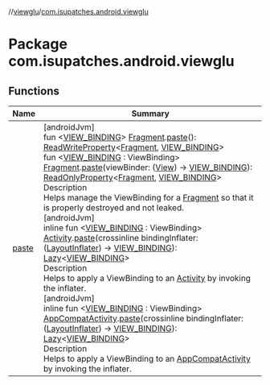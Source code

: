 //[viewglu](../../index.md)/[com.isupatches.android.viewglu](index.md)

# Package com.isupatches.android.viewglu

## Functions

| Name | Summary |
|---|---|
| [paste](paste.md) | [androidJvm]<br>fun <[VIEW_BINDING](paste.md)> [Fragment](https://developer.android.com/reference/kotlin/androidx/fragment/app/Fragment.html).[paste](paste.md)(): [ReadWriteProperty](https://kotlinlang.org/api/latest/jvm/stdlib/kotlin.properties/-read-write-property/index.html)<[Fragment](https://developer.android.com/reference/kotlin/androidx/fragment/app/Fragment.html), [VIEW_BINDING](paste.md)><br>fun <[VIEW_BINDING](paste.md) : ViewBinding> [Fragment](https://developer.android.com/reference/kotlin/androidx/fragment/app/Fragment.html).[paste](paste.md)(viewBinder: ([View](https://developer.android.com/reference/kotlin/android/view/View.html)) -> [VIEW_BINDING](paste.md)): [ReadOnlyProperty](https://kotlinlang.org/api/latest/jvm/stdlib/kotlin.properties/-read-only-property/index.html)<[Fragment](https://developer.android.com/reference/kotlin/androidx/fragment/app/Fragment.html), [VIEW_BINDING](paste.md)><br> Description<br>Helps manage the ViewBinding for a [Fragment](https://developer.android.com/reference/kotlin/androidx/fragment/app/Fragment.html) so that it is properly destroyed and not leaked.<br>[androidJvm]<br>inline fun <[VIEW_BINDING](paste.md) : ViewBinding> [Activity](https://developer.android.com/reference/kotlin/android/app/Activity.html).[paste](paste.md)(crossinline bindingInflater: ([LayoutInflater](https://developer.android.com/reference/kotlin/android/view/LayoutInflater.html)) -> [VIEW_BINDING](paste.md)): [Lazy](https://kotlinlang.org/api/latest/jvm/stdlib/kotlin/-lazy/index.html)<[VIEW_BINDING](paste.md)><br> Description<br>Helps to apply a ViewBinding to an [Activity](https://developer.android.com/reference/kotlin/android/app/Activity.html) by invoking the inflater.<br>[androidJvm]<br>inline fun <[VIEW_BINDING](paste.md) : ViewBinding> [AppCompatActivity](https://developer.android.com/reference/kotlin/androidx/appcompat/app/AppCompatActivity.html).[paste](paste.md)(crossinline bindingInflater: ([LayoutInflater](https://developer.android.com/reference/kotlin/android/view/LayoutInflater.html)) -> [VIEW_BINDING](paste.md)): [Lazy](https://kotlinlang.org/api/latest/jvm/stdlib/kotlin/-lazy/index.html)<[VIEW_BINDING](paste.md)><br> Description<br>Helps to apply a ViewBinding to an [AppCompatActivity](https://developer.android.com/reference/kotlin/androidx/appcompat/app/AppCompatActivity.html) by invoking the inflater. |

